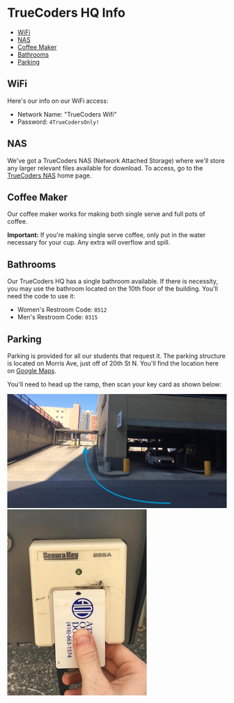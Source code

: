 # TrueCoders HQ Info

* [WiFi](#wifi)
* [NAS](#nas)
* [Coffee Maker](#coffee-maker)
* [Bathrooms](#bathrooms)
* [Parking](#parking)

## WiFi

Here's our info on our WiFi access:

* Network Name: "TrueCoders Wifi"
* Password: `4TrueCodersOnly!`

## NAS

We've got a TrueCoders NAS (Network Attached Storage) where we'll store any larger relevant files available for download. To access, go to the [TrueCoders NAS](https://home.mycloud.com/action/share/d8cacd38-c200-4383-bd75-721a699e2a32) home page.

## Coffee Maker

Our coffee maker works for making both single serve and full pots of coffee.

**Important:** If you're making single serve coffee, only put in the water necessary for your cup. Any extra will overflow and spill.

## Bathrooms

Our TrueCoders HQ has a single bathroom available. If there is necessity, you may use the bathroom located on the 10th floor of the building. You'll need the code to use it:

* Women's Restroom Code: `0512`
* Men's Restroom Code: `0315`

## Parking

Parking is provided for all our students that request it. The parking structure is located on Morris Ave, just off of 20th St N. You'll find the location here on [Google Maps](https://goo.gl/maps/VF1YQCmCwuJ2).

You'll need to head up the ramp, then scan your key card as shown below:

![Parking Ramp](assets/parking-ramp.jpg "Parking Ramp")
![Parking Scan](assets/parking-scan.jpg "Parking Scan")

